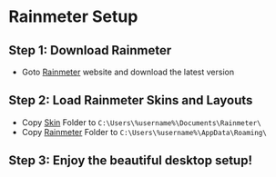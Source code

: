 # Rainmeter Setup

## Step 1: Download Rainmeter

- Goto [Rainmeter](https://www.rainmeter.net/) website and download the latest version

## Step 2: Load Rainmeter Skins and Layouts

- Copy [Skin](./Skins/) Folder to `C:\Users\%username%\Documents\Rainmeter\`
- Copy [Rainmeter](./Rainmeter/) Folder to `C:\Users\%username%\AppData\Roaming\`

## Step 3: Enjoy the beautiful desktop setup!
